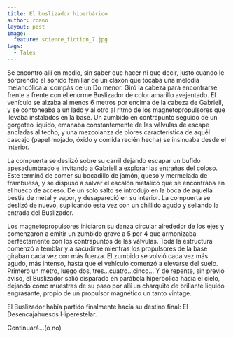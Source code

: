 ```yaml
---
title: El buslizador hiperbárico
author: rcano
layout: post
image:
  feature: science_fiction_7.jpg 
tags:
  - Tales
---
```


Se encontró allí en medio, sin saber que hacer ni que decir, justo cuando le
sorprendió el sonido familiar de un claxon que tocaba una melodía melancólica al
compás de un Do menor. Giró la cabeza para encontrarse frente a frente con el
enorme Buslizador de color amarillo avejentado. El vehículo se alzaba al menos 6
metros por encima de la cabeza de Gabriell, y se contoneaba a un lado y al otro
al ritmo de los magnetopropulsores que llevaba instalados en la base. Un zumbido
en contrapunto seguido de un gorgoteo líquido, emanaba constantemente de las
válvulas de escape ancladas al techo, y una mezcolanza de olores característica
de aquél cascajo (papel mojado, óxido y comida recién hecha) se insinuaba desde
el interior.

La compuerta se deslizó sobre su carril dejando escapar un bufido apesadumbrado
e invitando a Gabriell a explorar las entrañas del coloso. Este terminó de comer
su bocadillo de jamón, queso y mermelada de frambuesa, y se dispuso a salvar el
escalón metálico que se encontraba en el hueco de acceso. De un solo salto se
introdujo en la boca de aquella bestia de metal y vapor, y desapareció en su
interior. La compuerta se deslizó de nuevo, suplicando esta vez con un chillido
agudo y sellando la entrada del Buslizador.

Los magnetopropulsores iniciaron su danza circular alrededor de los ejes y
comenzaron a emitir un zumbido grave a 5 por 4 que armonizaba perfectamente con
los contrapuntos de las válvulas. Toda la estructura comenzó a temblar y a
sacudirse mientras los propulsores de la base giraban cada vez con más fuerza.
El zumbido se volvió cada vez más agudo, más intenso, hasta que el vehículo
comenzó a elevarse del suelo. Primero un metro, luego dos,
tres...cuatro...cinco... Y de repente, sin previo aviso, el
Buslizador salió disparado en parábola hiperbólica hacia el cielo, dejando como
muestras de su paso por allí un charquito de brillante liquido engrasante,
propio de un propulsor magnético un tanto vintage.

El Buslizador había partido finalmente hacía su destino final: El
Desencajahuesos Hiperestelar.

Continuará...(o no)
